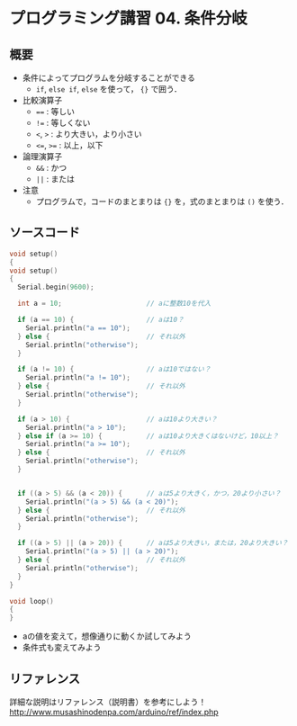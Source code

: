 # プログラミング講習 04. 条件分岐
## 概要
+ 条件によってプログラムを分岐することができる
	- `if`, `else if`, `else` を使って， `{}` で囲う．
+ 比較演算子
	- `==` : 等しい
	- `!=` : 等しくない
	- `<`, `>` : より大きい，より小さい
	- `<=`, `>=` : 以上，以下
+ 論理演算子
	- `&&` : かつ
	- `||` : または
+ 注意
	- プログラムで，コードのまとまりは `{}` を，式のまとまりは `()` を使う．


## ソースコード
```cpp
void setup()
{
void setup()
{
  Serial.begin(9600);

  int a = 10;                     // aに整数10を代入

  if (a == 10) {                  // aは10？
    Serial.println("a == 10");
  } else {                        // それ以外
    Serial.println("otherwise");
  }

  if (a != 10) {                  // aは10ではない？
    Serial.println("a != 10");
  } else {                        // それ以外
    Serial.println("otherwise");
  }

  if (a > 10) {                   // aは10より大きい？
    Serial.println("a > 10");
  } else if (a >= 10) {           // aは10より大きくはないけど，10以上？
    Serial.println("a >= 10");
  } else {                        // それ以外
    Serial.println("otherwise");
  }


  if ((a > 5) && (a < 20)) {      // aは5より大きく，かつ，20より小さい？
    Serial.println("(a > 5) && (a < 20)");
  } else {                        // それ以外
    Serial.println("otherwise");
  }

  if ((a > 5) || (a > 20)) {      // aは5より大きい，または，20より大きい？
    Serial.println("(a > 5) || (a > 20)");
  } else {                        // それ以外
    Serial.println("otherwise");
  }
}

void loop()
{
}
```

+ aの値を変えて，想像通りに動くか試してみよう
+ 条件式も変えてみよう


## リファレンス
詳細な説明はリファレンス（説明書）を参考にしよう！  
http://www.musashinodenpa.com/arduino/ref/index.php